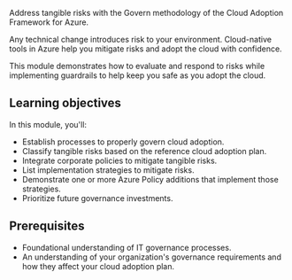 Address tangible risks with the Govern methodology of the Cloud Adoption Framework for Azure.

Any technical change introduces risk to your environment. Cloud-native tools in Azure help you mitigate risks and adopt the cloud with confidence.

This module demonstrates how to evaluate and respond to risks while implementing guardrails to help keep you safe as you adopt the cloud.

## Learning objectives

In this module, you'll:

- Establish processes to properly govern cloud adoption.
- Classify tangible risks based on the reference cloud adoption plan.
- Integrate corporate policies to mitigate tangible risks.
- List implementation strategies to mitigate risks.
- Demonstrate one or more Azure Policy additions that implement those strategies.
- Prioritize future governance investments.

## Prerequisites

- Foundational understanding of IT governance processes.
- An understanding of your organization's governance requirements and how they affect your cloud adoption plan.
